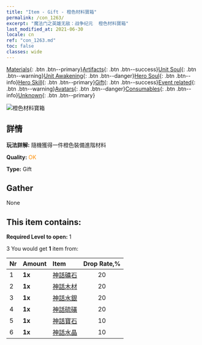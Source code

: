 ```yaml
---
title: "Item - Gift - 橙色材料寶箱"
permalink: /con_1263/
excerpt: "魔法门之英雄无敌：战争纪元  橙色材料寶箱"
last_modified_at: 2021-06-30
locale: cn
ref: "con_1263.md"
toc: false
classes: wide
---
```

 [Materials](/ItemsCN/){: .btn .btn--primary}[Artifacts](/ItemsCN/Artifacts/){: .btn .btn--success}[Unit Soul](/ItemsCN/UnitSoul/){: .btn .btn--warning}[Unit Awakening](/ItemsCN/UnitAwakening/){: .btn .btn--danger}[Hero Soul](/ItemsCN/HeroSoul/){: .btn .btn--info}[Hero Skill](/ItemsCN/HeroSkill/){: .btn .btn--primary}[Gift](/ItemsCN/Gift/){: .btn .btn--success}[Event related](/ItemsCN/Events/){: .btn .btn--warning}[Avatars](/ItemsCN/Avatars/){: .btn .btn--danger}[Consumables](/ItemsCN/Consumables/){: .btn .btn--info}[Unknown](/ItemsCN/Unknown/){: .btn .btn--primary}

 ![橙色材料寶箱](/images/t/i_304002.png)

## 詳情
 **玩法詳解:** 隨機獲得一件橙色裝備進階材料

 **Quality:** <span style="color: #FF8C00">OK</span>

 **Type:** Gift

## Gather

  None

## This item contains:

 **Required Level to open:** 1

 3 You would get **1** item  from:

  | Nr | Amount |     Item    | Drop Rate,% |
  |:---|:-------|:------------|:---------:|
  | 1 |  **1x** | [神話礦石](/cn/Items/mat_61/) | 20 | 
  | 2 |  **1x** | [神話木材](/cn/Items/mat_62/) | 20 | 
  | 3 |  **1x** | [神話水銀](/cn/Items/mat_63/) | 20 | 
  | 4 |  **1x** | [神話硫磺](/cn/Items/mat_64/) | 20 | 
  | 5 |  **1x** | [神話寶石](/cn/Items/mat_65/) | 10 | 
  | 6 |  **1x** | [神話水晶](/cn/Items/mat_66/) | 10 | 
